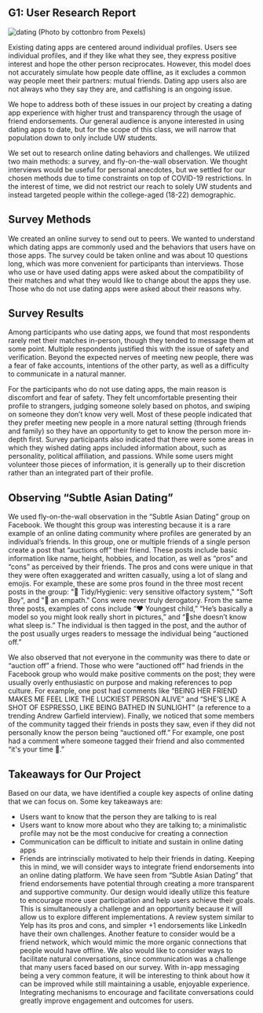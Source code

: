 ## G1: User Research Report

![dating](https://images.pexels.com/photos/7351144/pexels-photo-7351144.jpeg?cs=srgb&dl=pexels-cottonbro-7351144.jpg&fm=jpg)
(Photo by cottonbro from Pexels)

Existing dating apps are centered around individual profiles. Users see individual profiles, and if they like what they see, they express positive interest and hope the other person reciprocates. However, this model does not accurately simulate how people date offline, as it excludes a common way people meet their partners: mutual friends. Dating app users also are not always who they say they are, and catfishing is an ongoing issue.

We hope to address both of these issues in our project by creating a dating app experience with higher trust and transparency through the usage of friend endorsements. Our general audience is anyone interested in using dating apps to date, but for the scope of this class, we will narrow that population down to only include UW students.

We set out to research online dating behaviors and challenges. We utilized two main methods: a survey, and fly-on-the-wall observation. We thought interviews would be useful for personal anecdotes, but we settled for our chosen methods due to time constraints on top of COVID-19 restrictions. In the interest of time, we did not restrict our reach to solely UW students and instead targeted people within the college-aged (18-22) demographic.

## Survey Methods
We created an online survey to send out to peers. We wanted to understand which dating apps are commonly used and the behaviors that users have on those apps. The survey could be taken online and was about 10 questions long, which was more convenient for participants than interviews. Those who use or have used dating apps were asked about the compatibility of their matches and what they would like to change about the apps they use. Those who do not use dating apps were asked about their reasons why.

## Survey Results
Among participants who use dating apps, we found that most respondents rarely met their matches in-person, though they tended to message them at some point. Multiple respondents justified this with the issue of safety and verification. Beyond the expected nerves of meeting new people, there was a fear of fake accounts, intentions of the other party, as well as a difficulty to communicate in a natural manner.

For the participants who do not use dating apps, the main reason is discomfort and fear of safety. They felt uncomfortable presenting their profile to strangers, judging someone solely based on photos, and swiping on someone they don’t know very well. Most of these people indicated that they prefer meeting new people in a more natural setting (through friends and family) so they have an opportunity to get to know the person more in-depth first.
Survey participants also indicated that there were some areas in which they wished dating apps included information about, such as personality, political affiliation, and passions. While some users might volunteer those pieces of information, it is generally up to their discretion rather than an integrated part of their profile.

## Observing “Subtle Asian Dating”
We used fly-on-the-wall observation in the “Subtle Asian Dating” group on Facebook. We thought this group was interesting because it is a rare example of an online dating community where profiles are generated by an individual’s friends. In this group, one or multiple friends of a single person create a post that “auctions off” their friend. These posts include basic information like name, height, hobbies, and location, as well as “pros” and “cons” as perceived by their friends. The pros and cons were unique in that they were often exaggerated and written casually, using a lot of slang and emojis. For example, these are some pros found in the three most recent posts in the group: "💚 Tidy/Hygienic: very sensitive olfactory system," "Soft Boy", and "🧸 an empath." Cons were never truly derogatory. From the same three posts, examples of cons include “❤️ Youngest child,” “He’s basically a model so you might look really short in pictures,” and “🦉she doesn’t know what sleep is.” The individual is then tagged in the post, and the author of the post usually urges readers to message the individual being “auctioned off.”

We also observed that not everyone in the community was there to date or “auction off” a friend. Those who were “auctioned off” had friends in the Facebook group who would make positive comments on the post; they were usually overly enthusiastic on purpose and making references to pop culture. For example, one post had comments like “BEING HER FRIEND MAKES ME FEEL LIKE THE LUCKIEST PERSON ALIVE” and “SHE’S LIKE A SHOT OF ESPRESSO, LIKE BEING BATHED IN SUNLIGHT” (a reference to a trending Andrew Garfield interview). Finally, we noticed that some members of the community tagged their friends in posts they saw, even if they did not personally know the person being “auctioned off.” For example, one post had a comment where someone tagged their friend and also commented “it's your time 🙂.”

## Takeaways for Our Project

Based on our data, we have identified a couple key aspects of online dating that we can focus on. Some key takeaways are:
* Users want to know that the person they are talking to is real
* Users want to know more about who they are talking to; a minimalistic profile may not be the most conducive for creating a connection
* Communication can be difficult to initiate and sustain in online dating apps
* Friends are intrinscially motivated to help their friends in dating.
Keeping this in mind, we will consider ways to integrate friend endorsements into an online dating platform. We have seen from “Subtle Asian Dating” that friend endorsements have potential through creating a more transparent and supportive community. Our design would ideally utilize this feature to encourage more user participation and help users achieve their goals. This is simultaneously a challenge and an opportunity because it will allow us to explore different implementations. A review system similar to Yelp has its pros and cons, and simpler +1 endorsements like LinkedIn have their own challenges. Another feature to consider would be a friend network, which would mimic the more organic connections that people would have offline.
We also would like to consider ways to facilitate natural conversations, since communication was a challenge that many users faced based on our survey. With in-app messaging being a very common feature, it will be interesting to think about how it can be improved while still maintaining a usable, enjoyable experience. Integrating mechanisms to encourage and facilitate conversations could greatly improve engagement and outcomes for users.
